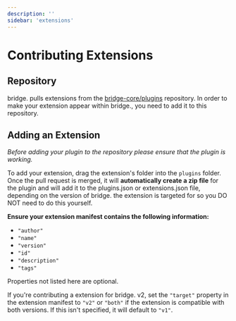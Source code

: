 ```yaml
---
description: ''
sidebar: 'extensions'
---
```


# Contributing Extensions

## Repository

bridge. pulls extensions from the [bridge-core/plugins](https://github.com/bridge-core/plugins) repository. In order to make your extension appear within bridge., you need to add it to this repository.

## Adding an Extension

_Before adding your plugin to the repository please ensure that the plugin is working._

To add your extension, drag the extension's folder into the `plugins` folder.
Once the pull request is merged, it will **automatically create a zip file** for the plugin and will add it to the plugins.json or extensions.json file, depending on the version of bridge. the extension is targeted for so you DO NOT need to do this yourself.

**Ensure your extension manifest contains the following information:**

-   `"author"`
-   `"name"`
-   `"version"`
-   `"id"`
-   `"description"`
-   `"tags"`

Properties not listed here are optional.

If you're contributing a extension for bridge. v2, set the `"target"` property in the extension manifest to `"v2"` or `"both"` if the extension is compatible with both versions. If this isn't specified, it will default to `"v1"`.
